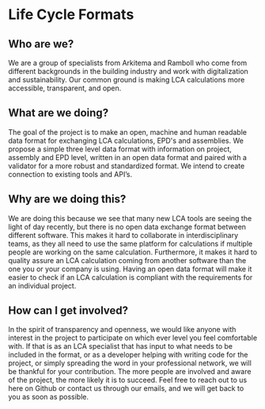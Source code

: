 # Life Cycle Formats

## Who are we?
We are a group of specialists from Arkitema and Ramboll who come from different backgrounds in the building industry
and work with digitalization and sustainability. Our common ground is making LCA calculations more accessible, transparent, and open.

## What are we doing?
The goal of the project is to make an open, machine and human readable data format for exchanging LCA calculations,
EPD's and assemblies. We propose a simple three level data format with information on project, assembly and EPD level,
written in an open data format and paired with a validator for a more robust and standardized format.
We intend to create connection to existing tools and API’s.

## Why are we doing this?
We are doing this because we see that many new LCA tools are seeing the light of day recently,
but there is no open data exchange format between different software. This makes it hard to collaborate in interdisciplinary teams,
as they all need to use the same platform for calculations if multiple people are working on the same calculation.
Furthermore, it makes it hard to quality assure an LCA calculation coming from another software than the one you or your company is using.
Having an open data format will make it easier to check if an LCA calculation is compliant with the requirements for an individual project.

## How can I get involved?
In the spirit of transparency and openness, we would like anyone with interest in the project to participate on
which ever level you feel comfortable with. If that is as an LCA specialist that has input to what needs to be included in the format,
or as a developer helping with writing code for the project, or simply spreading the word in your professional network,
we will be thankful for your contribution. The more people are involved and aware of the project, the more likely it is to succeed.
Feel free to reach out to us here on Github or contact us through our emails, and we will get back to you as soon as possible.
